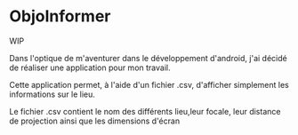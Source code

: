 # ObjoInformer

WIP

Dans l'optique de m'aventurer dans le développement d'android, j'ai décidé de réaliser une application pour mon travail.

Cette application permet, à l'aide d'un fichier .csv, d'afficher simplement les informations sur le lieu.

Le fichier .csv contient le nom des différents lieu,leur focale, leur distance de projection ainsi que les dimensions d'écran
